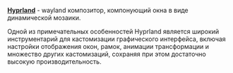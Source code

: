**[Hyprland](https://hypr.land/)** - wayland композитор, компонующий окна в виде динамической мозаики.

Одной из примечательных особенностей Hyprland является широкий инструментарий для кастомизации графического интерфейса, включая настройки отображения окон, рамок, анимации трансформации и множество других кастомизаций, сохраняя при этом достаточно высокую производительность.

